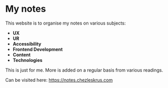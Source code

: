 # My notes
This website is to organise my notes on various subjects:
- **UX**    
- **UR**   
- **Accessibility**     
- **Frontend Development**     
- **Content**    
- **Technologies**    

This is just for me. More is added on a regular basis from various readings.

Can be visited here: 
https://notes.chezleskrus.com




